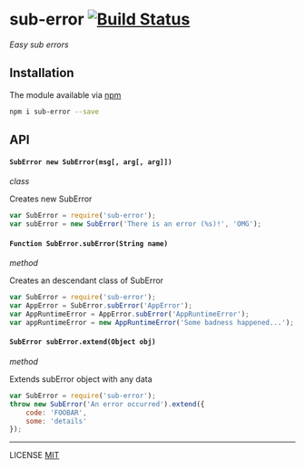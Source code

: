# sub-error [![Build Status](https://travis-ci.org/golyshevd/sub-error.svg)](https://travis-ci.org/golyshevd/sub-error)

_Easy sub errors_

## Installation

The module available via [npm](https://www.npmjs.com/package/sub-error)

```bash
npm i sub-error --save
```

## API

#### `SubError new SubError(msg[, arg[, arg]])`

_class_

Creates new SubError

```js
var SubError = require('sub-error');
var subError = new SubError('There is an error (%s)!', 'OMG');
```

#### `Function SubError.subError(String name)`

_method_

Creates an descendant class of SubError

```js
var SubError = require('sub-error');
var AppError = SubError.subError('AppError');
var AppRuntimeError = AppError.subError('AppRuntimeError');
var appRuntimeError = new AppRuntimeError('Some badness happened...');
```

#### `SubError subError.extend(Object obj)`

_method_

Extends subError object with any data

```js
var SubError = require('sub-error');
throw new SubError('An error occurred').extend({
    code: 'FOOBAR',
    some: 'details'
});
```

---------
LICENSE [MIT](LICENCE)
